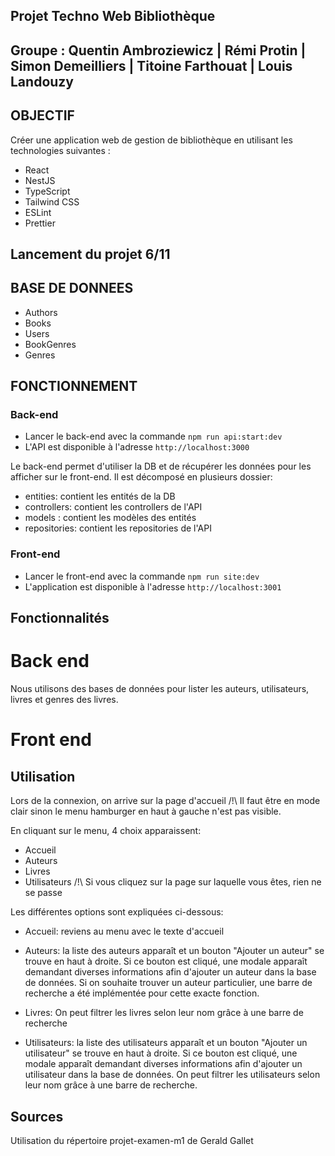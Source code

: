## Projet Techno Web Bibliothèque
## Groupe : Quentin Ambroziewicz | Rémi Protin | Simon Demeilliers | Titoine Farthouat | Louis Landouzy 

## OBJECTIF
Créer une application web de gestion de bibliothèque en utilisant les technologies suivantes :
- React
- NestJS
- TypeScript
- Tailwind CSS
- ESLint
- Prettier

## Lancement du projet 6/11


## BASE DE DONNEES
- Authors
- Books
- Users
- BookGenres
- Genres

## FONCTIONNEMENT

### Back-end
- Lancer le back-end avec la commande `npm run api:start:dev`
- L'API est disponible à l'adresse `http://localhost:3000`

Le back-end permet d'utiliser la DB et de récupérer les données pour les afficher sur le front-end.
Il est décomposé en plusieurs dossier:
- entities: contient les entités de la DB
- controllers: contient les controllers de l'API
- models : contient les modèles des entités
- repositories: contient les repositories de l'API


### Front-end
- Lancer le front-end avec la commande `npm run site:dev`
- L'application est disponible à l'adresse `http://localhost:3001`

## Fonctionnalités


# Back end
Nous utilisons des bases de données pour lister les auteurs, utilisateurs, livres et genres des livres.

# Front end

## Utilisation
Lors de la connexion, on arrive sur la page d'accueil
/!\ Il faut être en mode clair sinon le menu hamburger en haut à gauche n'est pas visible.

En cliquant sur le menu, 4 choix apparaissent:
- Accueil
- Auteurs
- Livres
- Utilisateurs
/!\ Si vous cliquez sur la page sur laquelle vous êtes, rien ne se passe

Les différentes options sont expliquées ci-dessous:
- Accueil: reviens au menu avec le texte d'accueil

- Auteurs: la liste des auteurs apparaît et un bouton "Ajouter un auteur" se trouve en haut à droite. Si ce bouton est cliqué, une modale apparaît demandant diverses informations afin d'ajouter un auteur dans la base de données.
Si on souhaite trouver un auteur particulier, une barre de recherche a été implémentée pour cette exacte fonction.

- Livres: 
On peut filtrer les livres selon leur nom grâce à une barre de recherche 

- Utilisateurs: la liste des utilisateurs apparaît et un bouton "Ajouter un utilisateur" se trouve en haut à droite. Si ce bouton est cliqué, une modale apparaît demandant diverses informations afin d'ajouter un utilisateur dans la base de données.
On peut filtrer les utilisateurs selon leur nom grâce à une barre de recherche.


## Sources
Utilisation du répertoire projet-examen-m1 de Gerald Gallet
